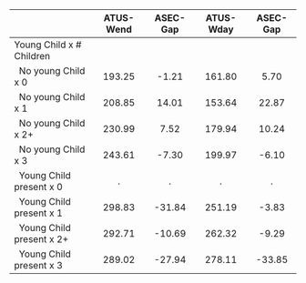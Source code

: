 
|                      |    ATUS-Wend |     ASEC-Gap |    ATUS-Wday |     ASEC-Gap |
| -------------------- | :----------: | :----------: | :----------: | :----------: |
| Young Child x # Children |              |              |              |              |
| &nbsp;&nbsp;No young Child x 0 |       193.25 |        -1.21 |       161.80 |         5.70 |
| &nbsp;&nbsp;No young Child x 1 |       208.85 |        14.01 |       153.64 |        22.87 |
| &nbsp;&nbsp;No young Child x 2+ |       230.99 |         7.52 |       179.94 |        10.24 |
| &nbsp;&nbsp;No young Child x 3 |       243.61 |        -7.30 |       199.97 |        -6.10 |
| &nbsp;&nbsp;Young Child present x 0 |            . |            . |            . |            . |
| &nbsp;&nbsp;Young Child present x 1 |       298.83 |       -31.84 |       251.19 |        -3.83 |
| &nbsp;&nbsp;Young Child present x 2+ |       292.71 |       -10.69 |       262.32 |        -9.29 |
| &nbsp;&nbsp;Young Child present x 3 |       289.02 |       -27.94 |       278.11 |       -33.85 |

